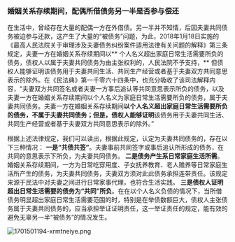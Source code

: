 ### 婚姻关系存续期间，配偶所借债务另一半是否参与偿还

在生活中，曾经存在大量的配偶一方在外借债。另一半并不知情，后因夫妻共同债务被迫参与还款，这产生了大量的“被债务”问题，为此，2018年1月18日实施的《最高人民法院关于审理涉及夫妻债务纠纷案件适用法律有关问题的解释》第三条规定，夫妻一方在婚姻关系存续期间以** 个人名义超出家庭日常生活需要所负的债务，债权人以属于夫妻共同债务为由主张权利的，人民法院不予支持，** 但债权人能够证明该债务用于夫妻共同生活、共同生产经营或者基于夫妻双方共同意思表示的除外。在《民法典》第一千零六十四条中，也充分吸收了该司法解释内容，“夫妻双方共同签名或者夫妻一方事后追认等共同意思表示所负的债务，以及夫妻一方在婚姻关系存续期间以个人名义为家庭日常生活需要所负的债务，属于夫妻共同债务。夫妻一方在婚姻关系存续期间**以个人名义超出家庭日常生活需要所负的债务，不属于夫妻共同债务；但是，债权人能够证明**该债务用于夫妻共同生活、共同生产经营或者基于夫妻双方共同意思表示的除外。”

根据上述法律规定，我们可以读出，根据此规定，认定为夫妻共同债务的，存在以下三种情况：
**一是“共债共签”**。夫妻事前共同签字或事后追认所形成的债务，在共同的意思表示下所负，为夫妻共同债务。
**二是债务产生系日常家庭生活所需**。婚姻关系存续期间，一方为日常吃穿用度、子女抚养教育、老人赡养等日常家庭生活所产生的债务，为夫妻共同债务，夫妻双方须对此此债务承担连带责任。该规定来源于民法中对夫妻之间进行日常家事代理，也符合生活实践。
**三是债权人证明超出日常生活需要的债务为“共同”所负**。在在以个人名义负债的情况下，当所借债务明显超出家庭日常生活需要范围的时，特别是在举债数额巨大，债权人主张债务属于夫妻共同债务的，应当承担举证证明责任，这一举证责任的规定，能有效的避免无辜另一半“被债务”的情况发生。

![1701501194-xrmtneiye.png](https://i.p-i.vip/23/20240707-668a3d12064c0.png)